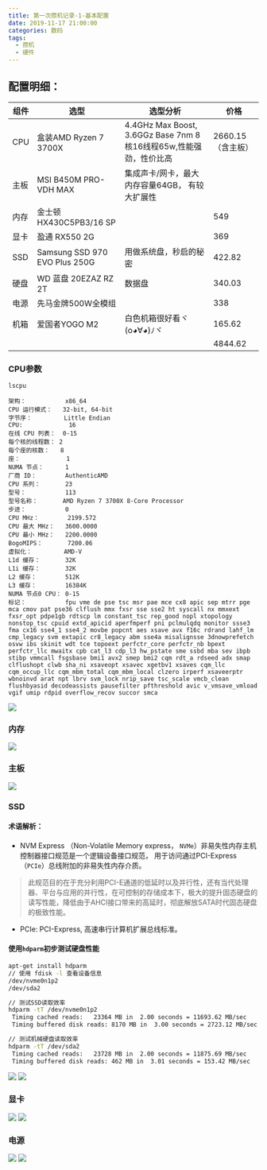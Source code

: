 ```yaml
---
title: 第一次攒机记录-1-基本配置
date: 2019-11-17 21:00:00
categories: 数码
tags: 
  - 攒机
  - 硬件
---
```


## 配置明细：

|组件|选型|选型分析|价格|
|-|-|-|-|
|CPU|盒装AMD Ryzen 7 3700X|4.4GHz Max Boost, 3.6GGz Base 7nm 8核16线程65w,性能强劲，性价比高|2660.15（含主板）|
|主板|MSI B450M PRO-VDH MAX|集成声卡/网卡，最大内存容量64GB， 有较大扩展性||
|内存|金士顿HX430C5PB3/16 SP||549|
|显卡|盈通 RX550 2G||369|
|SSD|Samsung SSD 970 EVO Plus 250G|用做系统盘，秒启的秘密|422.82|
|硬盘|WD 蓝盘 20EZAZ RZ 2T|数据盘|340.03
|电源|先马金牌500W全模组||338|
|机箱|爱国者YOGO M2|白色机箱很好看ヾ(o◕∀◕)ﾉヾ|165.62|
||||4844.62|

### CPU参数
`lscpu`
```
架构：           x86_64
CPU 运行模式：   32-bit, 64-bit
字节序：         Little Endian
CPU:             16
在线 CPU 列表：  0-15
每个核的线程数： 2
每个座的核数：   8
座：             1
NUMA 节点：      1
厂商 ID：        AuthenticAMD
CPU 系列：       23
型号：           113
型号名称：       AMD Ryzen 7 3700X 8-Core Processor
步进：           0
CPU MHz：        2199.572
CPU 最大 MHz：   3600.0000
CPU 最小 MHz：   2200.0000
BogoMIPS：       7200.06
虚拟化：         AMD-V
L1d 缓存：       32K
L1i 缓存：       32K
L2 缓存：        512K
L3 缓存：        16384K
NUMA 节点0 CPU： 0-15
标记：           fpu vme de pse tsc msr pae mce cx8 apic sep mtrr pge mca cmov pat pse36 clflush mmx fxsr sse sse2 ht syscall nx mmxext fxsr_opt pdpe1gb rdtscp lm constant_tsc rep_good nopl xtopology nonstop_tsc cpuid extd_apicid aperfmperf pni pclmulqdq monitor ssse3 fma cx16 sse4_1 sse4_2 movbe popcnt aes xsave avx f16c rdrand lahf_lm cmp_legacy svm extapic cr8_legacy abm sse4a misalignsse 3dnowprefetch osvw ibs skinit wdt tce topoext perfctr_core perfctr_nb bpext perfctr_llc mwaitx cpb cat_l3 cdp_l3 hw_pstate sme ssbd mba sev ibpb stibp vmmcall fsgsbase bmi1 avx2 smep bmi2 cqm rdt_a rdseed adx smap clflushopt clwb sha_ni xsaveopt xsavec xgetbv1 xsaves cqm_llc cqm_occup_llc cqm_mbm_total cqm_mbm_local clzero irperf xsaveerptr wbnoinvd arat npt lbrv svm_lock nrip_save tsc_scale vmcb_clean flushbyasid decodeassists pausefilter pfthreshold avic v_vmsave_vmload vgif umip rdpid overflow_recov succor smca

```
![](http://qiniu.aimiter.com/myblog/IMG_20191121_184641-8.jpg)

### 内存
![](http://qiniu.aimiter.com/myblog/IMG_20191121_184641-4.jpg)

### 主板
![](http://qiniu.aimiter.com/myblog/IMG_20191121_184641-9.jpg)

### SSD 
#### 术语解析：

- NVM Express （Non-Volatile Memory express， `NVMe`）非易失性内存主机控制器接口规范是一个逻辑设备接口规范， 用于访问通过PCI-Express（`PCIe`）总线附加的非易失性内存介质。

 > 此规范目的在于充分利用PCI-E通道的低延时以及并行性，还有当代处理器、平台与应用的并行性，在可控制的存储成本下，极大的提升固态硬盘的读写性能，降低由于AHCI接口带来的高延时，彻底解放SATA时代固态硬盘的极致性能。

 - PCIe: PCI-Express, 高速串行计算机扩展总线标准。

#### 使用`hdparm`初步测试硬盘性能
```bash
apt-get install hdparm  
// 使用 fdisk -l 查看设备信息
/dev/nvme0n1p2 
/dev/sda2

// 测试SSD读取效率
hdparm -tT /dev/nvme0n1p2
 Timing cached reads:   23364 MB in  2.00 seconds = 11693.62 MB/sec
 Timing buffered disk reads: 8170 MB in  3.00 seconds = 2723.12 MB/sec

// 测试机械硬盘读取效率
hdparm -tT /dev/sda2
 Timing cached reads:   23728 MB in  2.00 seconds = 11875.69 MB/sec
 Timing buffered disk reads: 462 MB in  3.01 seconds = 153.42 MB/sec
```
![](http://qiniu.aimiter.com/myblog/IMG_20191117_201108-1.jpg)
![](http://qiniu.aimiter.com/myblog/IMG_20191121_184641-6.jpg)


### 显卡
![](http://qiniu.aimiter.com/myblog/IMG_20191121_184641-2.jpg)
![](http://qiniu.aimiter.com/myblog/IMG_20191121_184641-3.jpg)

### 电源
![](http://qiniu.aimiter.com/myblog/IMG_20191121_184641-1.jpg)
![](http://qiniu.aimiter.com/myblog/IMG_20191121_184641-0.jpg)
